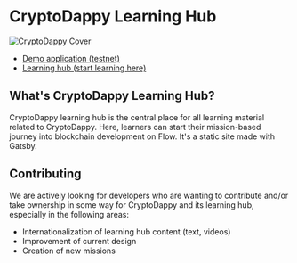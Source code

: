 # CryptoDappy Learning Hub

![CryptoDappy Cover](https://d1mtab9ltfdpua.cloudfront.net/images/Cover.jpg)

* [Demo application (testnet)](https://ds5644cbkdnqk.cloudfront.net/)
* [Learning hub (start learning here)](https://d3em6h2gy0mctd.cloudfront.net/)

## What's CryptoDappy Learning Hub?

CryptoDappy learning hub is the central place for all learning material related to CryptoDappy. Here, learners can start their mission-based journey into blockchain development on Flow. It's a static site made with Gatsby.

## Contributing

We are actively looking for developers who are wanting to contribute and/or take
ownership in some way for CryptoDappy and its learning hub, especially in the following areas:

* Internationalization of learning hub content (text, videos)
* Improvement of current design
* Creation of new missions



